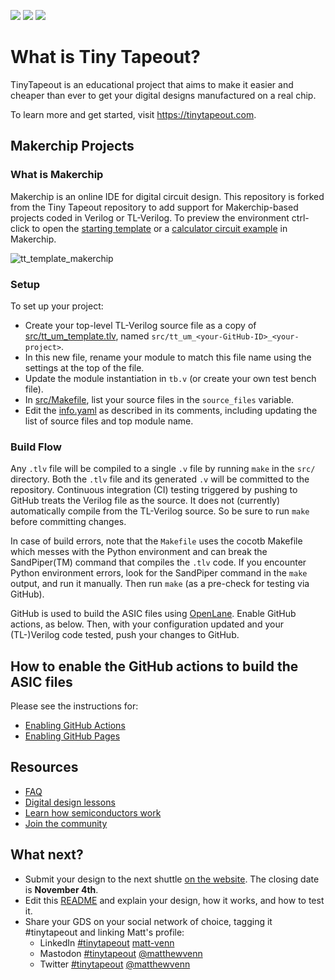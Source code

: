 ![](../../workflows/gds/badge.svg) ![](../../workflows/docs/badge.svg) ![](../../workflows/test/badge.svg)

# What is Tiny Tapeout?

TinyTapeout is an educational project that aims to make it easier and cheaper than ever to get your digital designs manufactured on a real chip.

To learn more and get started, visit https://tinytapeout.com.

## Makerchip Projects

### What is Makerchip

Makerchip is an online IDE for digital circuit design. This repository is forked from the Tiny Tapeout repository to add support for Makerchip-based projects coded in Verilog or TL-Verilog. To preview the environment ctrl-click to open the [starting template](https://www.makerchip.com/sandbox?code_url=https:%2F%2Fraw.githubusercontent.com%2Fstevehoover%2Ftt05-verilog-demo%2Fmain%2Fsrc%2Ftt_um_template.tlv#) or a [calculator circuit example](                     https://www.makerchip.com/sandbox?code_url=https:%2F%2Fraw.githubusercontent.com%2Fstevehoover%2Ftt05-verilog-demo%2Fmain%2Fsrc%2Ftt_um_calculator.tlv#) in Makerchip.

![tt_template_makerchip](https://github.com/stevehoover/tt05-verilog-demo/assets/11302288/37f65ea1-6898-41ac-a5b1-c9afb7b824f1)

### Setup

To set up your project:

  - Create your top-level TL-Verilog source file as a copy of [src/tt_um_template.tlv](src/tt_um_template.tlv), named `src/tt_um_<your-GitHub-ID>_<your-project>`. 
  - In this new file, rename your module to match this file name using the settings at the top of the file.
  - Update the module instantiation in `tb.v` (or create your own test bench file).
  - In [src/Makefile](src/Makefile), list your source files in the `source_files` variable.
  - Edit the [info.yaml](info.yaml) as described in its comments, including updating the list of source files and top module name.

### Build Flow

Any `.tlv` file will be compiled to a single `.v` file by running `make` in the `src/` directory.
Both the `.tlv` file and its generated `.v` will be committed to the repository. Continuous integration (CI) testing triggered by pushing
to GitHub treats the Verilog file as the source. It does not (currently) automatically compile from the TL-Verilog source. So be sure to
run `make` before committing changes.

In case of build errors, note that the `Makefile` uses the cocotb Makefile which messes with the Python environment and can break the SandPiper(TM) command that compiles the `.tlv` code. If you encounter Python environment errors, look for the SandPiper command in the `make` output, and run it manually. Then run `make` (as a pre-check for testing via GitHub).

GitHub is used to build the ASIC files using [OpenLane](https://www.zerotoasiccourse.com/terminology/openlane/). Enable GitHub actions, as below. Then, with your configuration updated and your (TL-)Verilog code tested, push your changes to GitHub.

## How to enable the GitHub actions to build the ASIC files

Please see the instructions for:

- [Enabling GitHub Actions](https://tinytapeout.com/faq/#when-i-commit-my-change-the-gds-action-isnt-running)
- [Enabling GitHub Pages](https://tinytapeout.com/faq/#my-github-action-is-failing-on-the-pages-part)

## Resources

- [FAQ](https://tinytapeout.com/faq/)
- [Digital design lessons](https://tinytapeout.com/digital_design/)
- [Learn how semiconductors work](https://tinytapeout.com/siliwiz/)
- [Join the community](https://discord.gg/rPK2nSjxy8)

## What next?

- Submit your design to the next shuttle [on the website](https://tinytapeout.com/#submit-your-design). The closing date is **November 4th**.
- Edit this [README](README.md) and explain your design, how it works, and how to test it.
- Share your GDS on your social network of choice, tagging it #tinytapeout and linking Matt's profile:
  - LinkedIn [#tinytapeout](https://www.linkedin.com/search/results/content/?keywords=%23tinytapeout) [matt-venn](https://www.linkedin.com/in/matt-venn/)
  - Mastodon [#tinytapeout](https://chaos.social/tags/tinytapeout) [@matthewvenn](https://chaos.social/@matthewvenn)
  - Twitter [#tinytapeout](https://twitter.com/hashtag/tinytapeout?src=hashtag_click) [@matthewvenn](https://twitter.com/matthewvenn)
